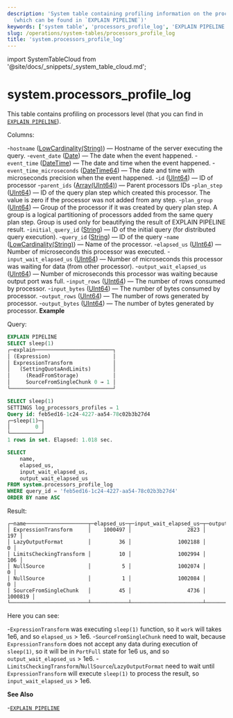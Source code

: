 ```yaml
---
description: 'System table containing profiling information on the processors level
  (which can be found in `EXPLAIN PIPELINE`)'
keywords: ['system table', 'processors_profile_log', 'EXPLAIN PIPELINE']
slug: /operations/system-tables/processors_profile_log
title: 'system.processors_profile_log'
---
```


import SystemTableCloud from '@site/docs/_snippets/_system_table_cloud.md';

# system.processors_profile_log

<SystemTableCloud/>

This table contains profiling on processors level (that you can find in [`EXPLAIN PIPELINE`](../../sql-reference/statements/explain.md#explain-pipeline)).

Columns:

-`hostname` ([LowCardinality(String)](../../sql-reference/data-types/string.md)) — Hostname of the server executing the query.
-`event_date` ([Date](../../sql-reference/data-types/date.md)) — The date when the event happened.
-`event_time` ([DateTime](../../sql-reference/data-types/datetime.md)) — The date and time when the event happened.
-`event_time_microseconds` ([DateTime64](../../sql-reference/data-types/datetime64.md)) — The date and time with microseconds precision when the event happened.
-`id` ([UInt64](../../sql-reference/data-types/int-uint.md)) — ID of processor
-`parent_ids` ([Array(UInt64)](../../sql-reference/data-types/array.md)) — Parent processors IDs
-`plan_step` ([UInt64](../../sql-reference/data-types/int-uint.md)) — ID of the query plan step which created this processor. The value is zero if the processor was not added from any step.
-`plan_group` ([UInt64](../../sql-reference/data-types/int-uint.md)) — Group of the processor if it was created by query plan step. A group is a logical partitioning of processors added from the same query plan step. Group is used only for beautifying the result of EXPLAIN PIPELINE result.
-`initial_query_id` ([String](../../sql-reference/data-types/string.md)) — ID of the initial query (for distributed query execution).
-`query_id` ([String](../../sql-reference/data-types/string.md)) — ID of the query
-`name` ([LowCardinality(String)](../../sql-reference/data-types/lowcardinality.md)) — Name of the processor.
-`elapsed_us` ([UInt64](../../sql-reference/data-types/int-uint.md)) — Number of microseconds this processor was executed.
-`input_wait_elapsed_us` ([UInt64](../../sql-reference/data-types/int-uint.md)) — Number of microseconds this processor was waiting for data (from other processor).
-`output_wait_elapsed_us` ([UInt64](../../sql-reference/data-types/int-uint.md)) — Number of microseconds this processor was waiting because output port was full.
-`input_rows` ([UInt64](../../sql-reference/data-types/int-uint.md)) — The number of rows consumed by processor.
-`input_bytes` ([UInt64](../../sql-reference/data-types/int-uint.md)) — The number of bytes consumed by processor.
-`output_rows` ([UInt64](../../sql-reference/data-types/int-uint.md)) — The number of rows generated by processor.
-`output_bytes` ([UInt64](../../sql-reference/data-types/int-uint.md)) — The number of bytes generated by processor.
**Example**

Query:

```sql
EXPLAIN PIPELINE
SELECT sleep(1)
┌─explain─────────────────────────┐
│ (Expression)                    │
│ ExpressionTransform             │
│   (SettingQuotaAndLimits)       │
│     (ReadFromStorage)           │
│     SourceFromSingleChunk 0 → 1 │
└─────────────────────────────────┘

SELECT sleep(1)
SETTINGS log_processors_profiles = 1
Query id: feb5ed16-1c24-4227-aa54-78c02b3b27d4
┌─sleep(1)─┐
│        0 │
└──────────┘
1 rows in set. Elapsed: 1.018 sec.

SELECT
    name,
    elapsed_us,
    input_wait_elapsed_us,
    output_wait_elapsed_us
FROM system.processors_profile_log
WHERE query_id = 'feb5ed16-1c24-4227-aa54-78c02b3b27d4'
ORDER BY name ASC
```

Result:

```text
┌─name────────────────────┬─elapsed_us─┬─input_wait_elapsed_us─┬─output_wait_elapsed_us─┐
│ ExpressionTransform     │    1000497 │                  2823 │                    197 │
│ LazyOutputFormat        │         36 │               1002188 │                      0 │
│ LimitsCheckingTransform │         10 │               1002994 │                    106 │
│ NullSource              │          5 │               1002074 │                      0 │
│ NullSource              │          1 │               1002084 │                      0 │
│ SourceFromSingleChunk   │         45 │                  4736 │                1000819 │
└─────────────────────────┴────────────┴───────────────────────┴────────────────────────┘
```

Here you can see:

-`ExpressionTransform` was executing `sleep(1)` function, so it `work` will takes 1e6, and so `elapsed_us` > 1e6.
-`SourceFromSingleChunk` need to wait, because `ExpressionTransform` does not accept any data during execution of `sleep(1)`, so it will be in `PortFull` state for 1e6 us, and so `output_wait_elapsed_us` > 1e6.
-`LimitsCheckingTransform`/`NullSource`/`LazyOutputFormat` need to wait until `ExpressionTransform` will execute `sleep(1)` to process the result, so `input_wait_elapsed_us` > 1e6.

**See Also**

-[`EXPLAIN PIPELINE`](../../sql-reference/statements/explain.md#explain-pipeline)
